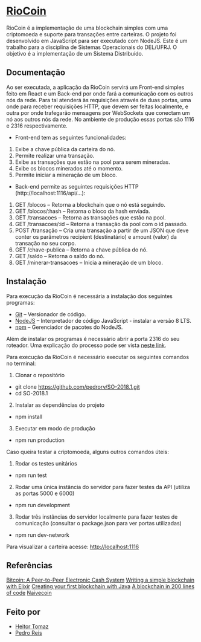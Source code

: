 # [RioCoin](https://github.com/pedrorv/SO-2018.1)

RioCoin é a implementação de uma blockchain simples com uma criptomoeda e suporte para transações entre carteiras.
O projeto foi desenvolvido em JavaScript para ser executado com NodeJS. Este é um trabalho para a disciplina de Sistemas Operacionais do DEL/UFRJ. O objetivo é a implementação de um Sistema Distribuído.

## Documentação

Ao ser executada, a aplicação da RioCoin servirá um Front-end simples feito em React e um Back-end por onde fará a comunicação com os outros nós da rede. Para tal atenderá às requisições através de duas portas, uma onde para receber requisições HTTP, que devem ser feitas localmente, e outra por onde trafegarão mensagens por WebSockets que conectam um nó aos outros nós da rede. No ambiente de produção essas portas são 1116 e 2316 respectivamente.

- Front-end tem as seguintes funcionalidades:

1.  Exibe a chave pública da carteira do nó.
2.  Permite realizar uma transação.
3.  Exibe as transações que estão na pool para serem mineradas.
4.  Exibe os blocos minerados até o momento.
5.  Permite iniciar a mineração de um bloco.

- Back-end permite as seguintes requisições HTTP (http://localhost:1116/api/...):

1.  GET /blocos – Retorna a blockchain que o nó está seguindo.
2.  GET /blocos/:hash – Retorna o bloco da hash enviada.
3.  GET /transacoes – Retorna as transações que estão na pool.
4.  GET /transacoes/:id – Retorna a transação da pool com o id passado.
5.  POST /transação – Cria uma transação a partir de um JSON que deve conter os parâmetros recipient (destinatário) e amount (valor) da transação no seu corpo.
6.  GET /chave-publica – Retorna a chave pública do nó.
7.  GET /saldo – Retorna o saldo do nó.
8.  GET /minerar-transacoes – Inicia a mineração de um bloco.

## Instalação

Para execução da RioCoin é necessária a instalação dos seguintes programas:

- [Git](https://git-scm.com/) – Versionador de código.
- [NodeJS](https://nodejs.org/en/) – Interpretador de código JavaScript - instalar a versão 8 LTS.
- [npm](https://www.npmjs.com/) – Gerenciador de pacotes do NodeJS.

Além de instalar os programas é necessário abrir a porta 2316 do seu roteador. Uma explicação do processo pode ser vista [neste link](https://bitcoin.org/en/full-node#configuring-dhcp).

Para execução da RioCoin é necessário executar os seguintes comandos no terminal:

1.  Clonar o repositório

- git clone https://github.com/pedrorv/SO-2018.1.git
- cd SO-2018.1

2.  Instalar as dependências do projeto

- npm install

3.  Executar em modo de produção

- npm run production

Caso queira testar a criptomoeda, alguns outros comandos úteis:

1.  Rodar os testes unitários

- npm run test

2.  Rodar uma única instância do servidor para fazer testes da API (utiliza as portas 5000 e 6000)

- npm run development

3.  Rodar três instâncias do servidor localmente para fazer testes de comunicação (consultar o package.json para ver portas utilizadas)

- npm run dev-network

Para visualizar a carteira acesse: [http://localhost:1116](http://localhost:1116)

## Referências

[Bitcoin: A Peer-to-Peer Electronic Cash System](https://bitcoin.org/bitcoin.pdf)
[Writing a simple blockchain with Elixir](https://sheharyar.me/blog/writing-blockchain-elixir/)
[Creating your first blockchain with Java](https://medium.com/programmers-blockchain/create-simple-blockchain-java-tutorial-from-scratch-6eeed3cb03fa)
[A blockchain in 200 lines of code](https://medium.com/@lhartikk/a-blockchain-in-200-lines-of-code-963cc1cc0e54)
[Naivecoin](https://lhartikk.github.io/)

## Feito por

- [Heitor Tomaz](https://github.com/heitortomaz)
- [Pedro Reis](https://github.com/pedrorv)

